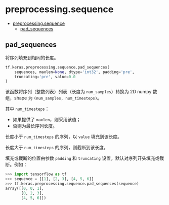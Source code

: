 # preprocessing.sequence

- [preprocessing.sequence](#preprocessingsequence)
  - [pad_sequences](#pad_sequences)

## pad_sequences

将序列填充到相同的长度。

```python
tf.keras.preprocessing.sequence.pad_sequences(
    sequences, maxlen=None, dtype='int32', padding='pre',
    truncating='pre', value=0.0
)
```

该函数将序列（整数列表）列表（长度为 `num_samples`）转换为 2D numpy 数组，shape 为 `(num_samples, num_timesteps)`。

其中 `num_timesteps`：

- 如果提供了 `maxlen`，则采用该值；
- 否则为最长序列长度。

长度小于 `num_timesteps` 的序列，以 `value` 填充到该长度。

长度大于 `num_timesteps` 的序列，则截断到该长度。

填充或截断的位置由参数 `padding` 和 `truncating` 设置。默认对序列开头填充或截断。例如：

```python
>>> import tensorflow as tf
>>> sequence = [[1], [2, 3], [4, 5, 6]]
>>> tf.keras.preprocessing.sequence.pad_sequences(sequence)
array([[0, 0, 1],
       [0, 2, 3],
       [4, 5, 6]])
```
